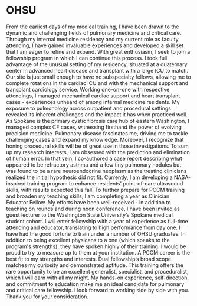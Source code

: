 # OHSU

From the earliest days of my medical training, I have been drawn to the dynamic and challenging fields of pulmonary medicine and critical care. Through my internal medicine residency and my current role as faculty attending, I have gained invaluable experiences and developed a skill set that I am eager to refine and expand. With great enthusiasm, I seek to join a fellowship program in which I can continue this process.
I took full advantage of the unusual setting of my residency, situated at a quaternary center in advanced heart disease and transplant with a large ICU to match. Our site is just small enough to have no subspecialty fellows, allowing me to complete rotations in the cardiac ICU and with the mechanical support and transplant cardiology service. Working one-on-one with respective attendings, I managed mechanical cardiac support and heart transplant cases - experiences unheard of among internal medicine residents.
My exposure to pulmonology across outpatient and procedural settings revealed its inherent challenges and the impact it has when practiced well. As Spokane is the primary cystic fibrosis care hub of eastern Washington, I managed complex CF cases, witnessing firsthand the power of evolving precision medicine. Pulmonary disease fascinates me, driving me to tackle challenging cases and expand my knowledge. Moreover, I recognize that honing procedural skills will be of great use in those investigations.
To sum up my research interests, I am obsessed with the prediction and elimination of human error. In that vein, I co-authored a case report describing what appeared to be refractory asthma and a few tiny pulmonary nodules but was found to be a rare neuroendocrine neoplasm as the treating clinicians realized the initial hypothesis did not fit. Currently, I am developing a NASA-inspired training program to enhance residents' point-of-care ultrasound skills, with results expected this fall.
To further prepare for PCCM training and broaden my teaching skills, I am completing a year as Clinician Educator Fellow. My efforts have been well-received - in addition to teaching on rounds and during noon conference, I have been invited as guest lecturer to the Washington State University’s Spokane medical student cohort. I will enter fellowship with a year of experience as full-time attending and educator, translating to high performance from day one.
I have had the good fortune to train under a number of OHSU graduates. In addition to being excellent physicans to a one (which speaks to the program's strengths), they have spoken highly of their training. I would be proud to try to measure up to them at your institution.
A PCCM career is the best fit to my strengths and interests. Dual fellowship’s broad scope matches my curiosity and demonstrated aptitude. This training offers the rare opportunity to be an excellent generalist, specialist, and proceduralist, which I will earn with all my might. My hands-on experience, self-direction, and commitment to education make me an ideal candidate for pulmonary and critical care fellowship.
I look forward to working side by side with you. Thank you for your consideration.

